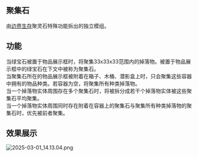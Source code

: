 ## 聚集石
由[边界生存](https://github.com/Fndream/BorderSurvivalModpack)聚灵石特殊功能拆出的独立模组。

## 功能
当绿宝石被置于物品展示框时，将聚集33x33x33范围内的掉落物。被置于物品展示框中的绿宝石在下文中被称为聚集石。<br/>
当聚集石所在的物品展示框被附着在箱子、木桶、潜影盒上时，只会聚集这些容器中拥有的物品种类。若容器为空，将聚集所有种类掉落物。<br/>
当一个掉落物实体周围存在多个聚集石时，将被拆分成若干个掉落物实体被这些聚集石平均聚集。<br/>
当一个掉落物实体周围同时存在附着在容器上的聚集石与聚集所有种类掉落物的聚集石时，优先被前者聚集。

## 效果展示
![2025-03-01_14.13.04.png](https://s2.loli.net/2025/03/01/V37OxLPyNJ1Kls6.png)
